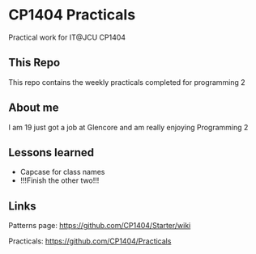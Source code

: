 # CP1404 Practicals
Practical work for IT@JCU CP1404

## This Repo
This repo contains the weekly practicals completed for programming 2

## About me
I am 19 just got a job at Glencore and am really enjoying Programming 2

## Lessons learned

- Capcase for class names
- !!!Finish the other two!!!

## Links 

Patterns page: https://github.com/CP1404/Starter/wiki

Practicals: https://github.com/CP1404/Practicals

